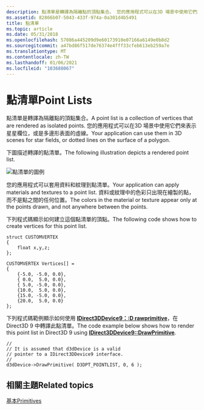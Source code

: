 ```yaml
---
description: 點清單是轉譯為隔離點的頂點集合。 您的應用程式可以在3D 場景中使用它們來表示星星欄位，或是多邊形表面的虛線。
ms.assetid: 82866b07-5043-433f-974a-0a301d4b5491
title: 點清單
ms.topic: article
ms.date: 05/31/2018
ms.openlocfilehash: 57086a445209d9e60173910e07166a6149e0b8d2
ms.sourcegitcommit: a47bd86f517de76374e4fff33cfeb613eb259a7e
ms.translationtype: MT
ms.contentlocale: zh-TW
ms.lasthandoff: 01/06/2021
ms.locfileid: "103688067"
---
```

# <a name="point-lists"></a><span data-ttu-id="4f708-104">點清單</span><span class="sxs-lookup"><span data-stu-id="4f708-104">Point Lists</span></span>

<span data-ttu-id="4f708-105">點清單是轉譯為隔離點的頂點集合。</span><span class="sxs-lookup"><span data-stu-id="4f708-105">A point list is a collection of vertices that are rendered as isolated points.</span></span> <span data-ttu-id="4f708-106">您的應用程式可以在3D 場景中使用它們來表示星星欄位，或是多邊形表面的虛線。</span><span class="sxs-lookup"><span data-stu-id="4f708-106">Your application can use them in 3D scenes for star fields, or dotted lines on the surface of a polygon.</span></span>

<span data-ttu-id="4f708-107">下圖描述轉譯的點清單。</span><span class="sxs-lookup"><span data-stu-id="4f708-107">The following illustration depicts a rendered point list.</span></span>

![點清單的圖例](images/pointlst.png)

<span data-ttu-id="4f708-109">您的應用程式可以套用資料和紋理到點清單。</span><span class="sxs-lookup"><span data-stu-id="4f708-109">Your application can apply materials and textures to a point list.</span></span> <span data-ttu-id="4f708-110">資料或紋理中的色彩只出現在繪製的點，而不是點之間的任何位置。</span><span class="sxs-lookup"><span data-stu-id="4f708-110">The colors in the material or texture appear only at the points drawn, and not anywhere between the points.</span></span>

<span data-ttu-id="4f708-111">下列程式碼顯示如何建立這個點清單的頂點。</span><span class="sxs-lookup"><span data-stu-id="4f708-111">The following code shows how to create vertices for this point list.</span></span>


```
struct CUSTOMVERTEX
{
    float x,y,z;
};

CUSTOMVERTEX Vertices[] = 
{
    {-5.0, -5.0, 0.0},
    { 0.0,  5.0, 0.0},
    { 5.0, -5.0, 0.0},
    {10.0,  5.0, 0.0},
    {15.0, -5.0, 0.0},
    {20.0,  5.0, 0.0}
};
```



<span data-ttu-id="4f708-112">下列程式碼範例顯示如何使用 [**IDirect3DDevice9：:D rawprimitive**](/windows/win32/api/d3d9helper/nf-d3d9helper-idirect3ddevice9-drawprimitive)，在 Direct3D 9 中轉譯此點清單。</span><span class="sxs-lookup"><span data-stu-id="4f708-112">The code example below shows how to render this point list in Direct3D 9 using [**IDirect3DDevice9::DrawPrimitive**](/windows/win32/api/d3d9helper/nf-d3d9helper-idirect3ddevice9-drawprimitive).</span></span>


```
//
// It is assumed that d3dDevice is a valid
// pointer to a IDirect3DDevice9 interface.
//
d3dDevice->DrawPrimitive( D3DPT_POINTLIST, 0, 6 );
```



## <a name="related-topics"></a><span data-ttu-id="4f708-113">相關主題</span><span class="sxs-lookup"><span data-stu-id="4f708-113">Related topics</span></span>

<dl> <dt>

[<span data-ttu-id="4f708-114">基本</span><span class="sxs-lookup"><span data-stu-id="4f708-114">Primitives</span></span>](primitives.md)
</dt> </dl>

 

 
